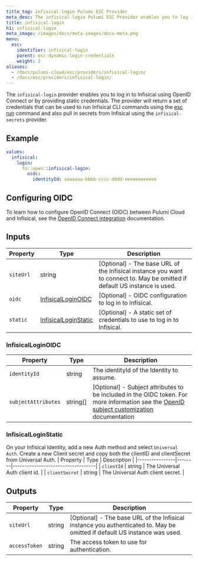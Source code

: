 ```yaml
---
title_tag: infisical-login Pulumi ESC Provider
meta_desc: The infisical-login Pulumi ESC Provider enables you to log in to Infisical using OIDC or static credentials.
title: infisical-login
h1: infisical-login
meta_image: /images/docs/meta-images/docs-meta.png
menu:
  esc:
    identifier: infisical-login
    parent: esc-dynamic-login-credentials
    weight: 2
aliases:
  - /docs/pulumi-cloud/esc/providers/infisical-login/
  - /docs/esc/providers/infisical-login/
---
```


The `infisical-login` provider enables you to log in to Infisical using OpenID Connect or by providing static
credentials. The provider will return a set of credentials that can be used to run Infisical CLI commands using
the [esc run](/docs/esc/cli/commands/esc_run/) command and also pull in secrets from Infisical using the
`infisical-secrets` provider.

## Example

```yaml
values:
  infisical:
    login:
      fn::open::infisical-login:
        oidc:
          identityId: aaaaaaa-bbbb-cccc-dddd-eeeeeeeeeeee
```

## Configuring OIDC

To learn how to configure OpenID Connect (OIDC) between Pulumi Cloud and Infisical, see
the [OpenID Connect integration](/docs/esc/environments/configuring-oidc/infisical/) documentation.

## Inputs

| Property  | Type                                          | Description                                                                                                                |
|-----------|-----------------------------------------------|----------------------------------------------------------------------------------------------------------------------------|
| `siteUrl` | string                                        | [Optional] - The base URL of the Infisical instance you want to connect to. May be omitted if default US instance is used. |
| `oidc`    | [InfisicalLoginOIDC](#infisicalloginoidc)     | [Optional] - OIDC configuration to log in to Infisical.                                                                    |
| `static`  | [InfisicalLoginStatic](#infisicalloginstatic) | [Optional] - A static set of credentials to use to log in to Infisical.                                                    |

### InfisicalLoginOIDC

| Property            | Type     | Description                                                                                                                                                                                              |
|---------------------|----------|----------------------------------------------------------------------------------------------------------------------------------------------------------------------------------------------------------|
| `identityId`        | string   | The identityId of the Identity to assume.                                                                                                                                                                |
| `subjectAttributes` | string[] | [Optional] - Subject attributes to be included in the OIDC token. For more information see the [OpenID subject customization](/docs/esc/environments/configuring-oidc/#custom-token-claim) documentation |

### InfisicalLoginStatic

On your Infisical Identity, add a new Auth method and select `Universal Auth`. Create a new Client secret and copy both
the clientID and clientSecret from Universal Auth.
| Property | Type | Description |
|----------------|--------|-----------------------------------|
| `clientId`     | string | The Universal Auth client id. |
| `clientSecret` | string | The Universal Auth client secret. |

## Outputs

| Property      | Type   | Description                                                                                                               |
|---------------|--------|---------------------------------------------------------------------------------------------------------------------------|
| `siteUrl`     | string | [Optional] - The base URL of the Infisical instance you authenticated to. May be omitted if default US instance was used. |
| `accessToken` | string | The access token to use for authentication.                                                                               |
